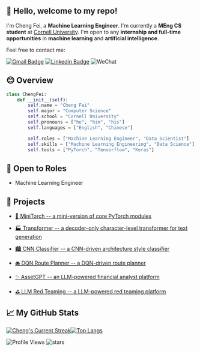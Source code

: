 ## 👋 Hello, welcome to my repo!

I'm Cheng Fei, a **Machine Learning Engineer**. I'm currently a **MEng CS student** at [Cornell University](https://tech.cornell.edu/). I'm open to any **internship and full-time opportunities** in **machine learning** and **artificial intelligence**.

Feel free to contact me:

[![Gmail Badge](https://img.shields.io/badge/-cf482@cornell.edu-c14438?style=flat-square&logo=Gmail&logoColor=white&link=mailto:cf482@cornell.edu)](mailto:cf482@cornell.edu)
[![Linkedin Badge](https://img.shields.io/badge/-Cheng_Fei-blue?style=flat-square&logo=Linkedin&logoColor=white&link=https://www.linkedin.com/in/cheng-fei-cf482/)](https://www.linkedin.com/in/cheng-fei-cf482/)
![WeChat](https://img.shields.io/badge/fc13482281021-07C160?style=flat-square&logo=wechat&logoColor=white)

<!-- [![Outlook](https://img.shields.io/badge/-Cheng_a_Fei@outlook.com-0078D4?style=flat-square&logo=microsoft-outlook&logoColor=white&link=mailto:Cheng_a_Fei@outlook.com)](mailto:Cheng_a_Fei@outlook.com) -->

## 😊 Overview

<!-- ```java
public class ChengFei {
  private static final String NAME = "Cheng Fei";
  private static final String MAJOR = "Computer Science";
  private static final String SCHOOL = "Cornell University";
  private static final String[] PRONOUNS = {"He", "Him"};
  private String[] roles;
  private String[] skills;
  private String[] languages;
  public ChengFei() {
    this.roles = new String[]{"Machine Learning Engineer"};
    this.skills = new String[]{"Machine Learning Engineering", "Data Science"};
    this.languages = new String[]{"Chinese", "English"};
  }
}
``` -->

```python
class ChengFei:
    def __init__(self):
        self.name = "Cheng Fei"
        self.major = "Computer Science"
        self.school = "Cornell University"
        self.pronouns = ["he", "him", "his"]
        self.languages = ["English", "Chinese"]

        self.roles = ["Machine Learning Engineer", "Data Scientist"]
        self.skills = ["Machine Learning Engineering", "Data Science"]
        self.tools = ["PyTorch", "Tensorflow", "Keras"]
```

## 📝 Open to Roles

- Machine Learning Engineer

## 🤖 Projects

- [🚀 MiniTorch -- a mini-version of core PyTorch modules](https://github.com/ChengaFEI/mini-torch)

- [🏭 Transformer -- a decoder-only character-level transformer for text generation](https://github.com/ChengaFEI/text-transformer)

- [🏙 CNN Classifier -- a CNN-driven architecture style classifier](https://github.com/ChengaFEI/dqn-driven-route-planner)

- [🚘 DQN Route Planner -- a DQN-driven route planner](https://github.com/ChengaFEI/dqn-driven-route-planner)

- [✨ AssetGPT -- an LLM-powered financial analyst platform](https://assetgpt.streamlit.app//)

- [⛳ LLM Red Teaming -- a LLM-powered red teaming platform](https://github.com/ChengaFEI/llm-driven-red-teaming)

<!-- ## 💻 Technologies -->

<!-- Languages -->

<!-- ![Java](https://img.shields.io/badge/-Java-black?style=flat-square&logo=java)
![Python](https://img.shields.io/badge/-Python-black?style=flat-square&logo=Python)
![C](https://img.shields.io/badge/c-black?style=flat-square&logo=c)
![C++](https://img.shields.io/badge/-C++-black?style=flat-square&logo=c)
![Go](https://img.shields.io/badge/-Go-black?style=flat-square&logo=go)
![Typescript](https://img.shields.io/badge/-Typescript-black?style=flat-square&logo=typescript)
![JavaScript](https://img.shields.io/badge/-JavaScript-black?style=flat-square&logo=javascript)
![Swift](https://img.shields.io/badge/swift-black?style=flat-square&logo=swift)
![XML](https://img.shields.io/badge/XML-black?style=flat-square&logo=XML)
![Shell Script](https://img.shields.io/badge/shell_script-black?style=flat-square&logo=gnu-bash)

Back-End

![Spring](https://img.shields.io/badge/spring-black?style=flat-square&logo=spring)
![MyBatis](https://img.shields.io/badge/MyBatis-black?style=flat-square&logo=MyBatis)
![Hibernate](https://img.shields.io/badge/Hibernate-black?style=flat-square&logo=Hibernate)
![Hadoop](https://img.shields.io/badge/Hadoop-black?style=flat-square&logo=Hadoop)
![Spark](https://img.shields.io/badge/Spark-black?style=flat-square&logo=Apache-Spark)
![Redis](https://img.shields.io/badge/Redis-black?style=flat-square&logo=Redis)
![RabbitMQ](https://img.shields.io/badge/RabbitMQ-black?style=flat-square&logo=RabbitMQ)
![Flask](https://img.shields.io/badge/flask-black?style=flat-square&logo=flask)
![Node.js](https://img.shields.io/badge/-Node.js-black?style=flat-square&logo=Node.js)
![Express](https://img.shields.io/badge/Express-black?style=flat-square&logo=Express)
![Prisma](https://img.shields.io/badge/Prisma-black?style=flat-square&logo=Prisma)
![LangChain](https://img.shields.io/badge/LangChain-black?style=flat-square&logo=LangChain)
![Auth](https://img.shields.io/badge/Auth-black?style=flat-square&logo=Auth0)

Front-End

![React](https://img.shields.io/badge/-React-black?style=flat-square&logo=react)
![Next](https://img.shields.io/badge/Next-black?style=flat-square&logo=Next.js)
![Vue](https://img.shields.io/badge/-Vue-black?style=flat-square&logo=vue.js)
![Three](https://img.shields.io/badge/Three-black?style=flat-square&logo=Three.js)
![R3F](https://img.shields.io/badge/R3F-black?style=flat-square&logo=React)
![Tailwind](https://img.shields.io/badge/Tailwind-black?style=flat-square&logo=Tailwind-CSS)
![Bootstrap](https://img.shields.io/badge/-Bootstrap-black?style=flat-square&logo=bootstrap)
![Ant-Design](https://img.shields.io/badge/-AntDesign-black?style=flat-square&logo=ant-design)
![Thymeleaf](https://img.shields.io/badge/Thymeleaf-black?style=flat-square&logo=Thymeleaf)
![jQuery](https://img.shields.io/badge/jquery-black?style=flat-square&logo=jquery)
![HTML5](https://img.shields.io/badge/-HTML5-black?style=flat-square&logo=html5)
![CSS3](https://img.shields.io/badge/-CSS3-black?style=flat-square)

Data Science

![Python](https://img.shields.io/badge/-Python-black?style=flat-square&logo=Python)
![Numpy](https://img.shields.io/badge/Numpy-black?style=flat-square&logo=Numpy)
![Pandas](https://img.shields.io/badge/Pandas-black?style=flat-square&logo=Pandas)
![Scipy](https://img.shields.io/badge/Scipy-black?style=flat-square&logo=Scipy)
![Scikit-learn](https://img.shields.io/badge/Scikit--learn-black?style=flat-square&logo=scikit-learn)
![Matplotlib](https://img.shields.io/badge/Matplotlib-black?style=flat-square&logo=Matplotlib)
![Seaborn](https://img.shields.io/badge/Seaborn-black?style=flat-square&logo=Seaborn)
![TensorFlow](https://img.shields.io/badge/TensorFlow-black?style=flat-square&logo=TensorFlow)
![Keras](https://img.shields.io/badge/Keras-black?style=flat-square&logo=Keras)

Tools

![MySQL](https://img.shields.io/badge/-MySQL-black?style=flat-square&logo=mysql)
![PostgreSQL](https://img.shields.io/badge/PostgreSQL-black?style=flat-square&logo=PostgreSQL)
![MongoDB](https://img.shields.io/badge/MongoDB-black?style=flat-square&logo=MongoDB)
![Pinecone](https://img.shields.io/badge/Pinecone-black?style=flat-square&logo=Pinecone)
![Nginx](https://img.shields.io/badge/Nginx-black?style=flat-square&logo=nginx)
![Gunicorn](https://img.shields.io/badge/gunicorn-black?style=flat-square&logo=gunicorn)
![Apache Tomcat](https://img.shields.io/badge/apache%20tomcat-black?style=flat-square&logo=apache-tomcat)
![Apache Ant](https://img.shields.io/badge/Apache%20Ant-black?style=flat-square&logo=Apache%20Ant&logoColor=white)
![Apache Maven](https://img.shields.io/badge/Apache%20Maven-black?style=flat-square&logo=Apache-Maven)
![Gradle](https://img.shields.io/badge/Gradle-black?style=flat-square&logo=Gradle)
![pip](https://img.shields.io/badge/pip-black?style=flat-square&logo=pypi)
![conda](https://img.shields.io/badge/Conda-black?style=flat-square&logo=anaconda)
![NPM](https://img.shields.io/badge/NPM-black?style=flat-square&logo=npm&logoColor=white)
![Vite](https://img.shields.io/badge/Vite-black?style=flat-square&logo=Vite)
![Git](https://img.shields.io/badge/-Git-black?style=flat-square&logo=git)
![GitHub](https://img.shields.io/badge/-GitHub-black?style=flat-square&logo=github)
![GitLab](https://img.shields.io/badge/-GitLab-black?style=flat-square&logo=gitlab)
![Homebrew](https://img.shields.io/badge/Homebrew-black?style=flat-square&logo=Homebrew)
![Docker](https://img.shields.io/badge/-Docker-black?style=flat-square&logo=docker)
![Vagrant](https://img.shields.io/badge/vagrant-black?style=flat-square&logo=vagrant)
![VM](https://img.shields.io/badge/VM-black?style=flat-square&logo=virtualbox)
![Jenkins](https://img.shields.io/badge/jenkins-black?style=flat-square&logo=jenkins)
![SonarQube](https://img.shields.io/badge/SonarQube-black?style=flat-square&logo=SonarQube)
![Linux](https://img.shields.io/badge/Linux-black?style=flat-square&logo=linux)
![Postman](https://img.shields.io/badge/Postman-black?style=flat-square&logo=postman)
![Flowise](https://img.shields.io/badge/Flowise-black?style=flat-square&logo=flowise)
![Spline](https://img.shields.io/badge/Spline-black?style=flat-square&logo=Spline)

Services

![Open%20AI](https://img.shields.io/badge/Open%20AI-black?style=flat-square&logo=openai)
![Firebase](https://img.shields.io/badge/Firebase-black?style=flat-square&logo=firebase)
![Stripe](https://img.shields.io/badge/Stripe-black?style=flat-square&logo=stripe)
![PayPal](https://img.shields.io/badge/PayPal-black?style=flat-square&logo=paypal)
![GA4](https://img.shields.io/badge/GA4-black?style=flat-square&logo=google-analytics)
![Google%20Maps](https://img.shields.io/badge/Google%20Maps-black?style=flat-square&logo=google-maps)
![Google%20Charts](https://img.shields.io/badge/Google%20Charts-black?style=flat-square&logo=google-charts)
![Amazon AWS](https://img.shields.io/badge/Amazon%20AWS-black?style=flat-square&logo=amazon-aws)
![Microsoft Azure](https://img.shields.io/badge/Microsoft%20Azure-black?style=flat-square&logo=microsoft-azure)
![Google Cloud](https://img.shields.io/badge/Google%20Cloud-black?style=flat-square&logo=google-cloud)
![Cloudinary](https://img.shields.io/badge/Cloudinary-black?style=flat-square&logo=cloudinary)
![Hostinger](https://img.shields.io/badge/Hostinger-black?style=flat-square&logo=hostinger)
![Render](https://img.shields.io/badge/Render-black?style=flat-square&logo=render)
![Heroku](https://img.shields.io/badge/-Heroku-black?style=flat-square&logo=heroku)
![Streamlit](https://img.shields.io/badge/Streamlit-black?style=flat-square&logo=streamlit)

IDE

![Visual Studio Code](https://img.shields.io/badge/Visual%20Studio%20Code-black?style=flat-square&logo=Visual-Studio-Code)
![Xcode](https://img.shields.io/badge/Xcode-black?style=flat-square&logo=Xcode)
![IntelliJ IDEA](https://img.shields.io/badge/IntelliJ%20IDEA-000000?style=flat-square&logo=IntelliJ-IDEA)
![PyCharm](https://img.shields.io/badge/PyCharm-000000?style=flat-square&logo=PyCharm)
![DataSpell](https://img.shields.io/badge/DataSpell-000000?style=flat-square&logo=DataSpell)
![Eclipse](https://img.shields.io/badge/Eclipse-black?style=flat-square&logo=Eclipse)
![Spring Tool Suite](https://img.shields.io/badge/Spring%20Tool%20Suite-black?style=flat-square&logo=Spring)
![Jupyter](https://img.shields.io/badge/Jupyter-black?style=flat-square&logo=Jupyter)

OS

![Ubuntu](https://img.shields.io/badge/Ubuntu-black?style=flat-square&logo=ubuntu)
![Linux](https://img.shields.io/badge/Linux-black?style=flat-square&logo=linux)
![Windows](https://img.shields.io/badge/Windows-black?style=flat-square&logo=windows)
![MacOS](https://img.shields.io/badge/macOS-000000?style=flat-square&logo=apple) -->

## 📈 My GitHub Stats

<!-- [![Cheng's GitHub stats](https://github-readme-stats.vercel.app/api?username=chengafei&count_private=true&show_icons=true&hide=prs,issues,contribs&theme=transparent&hide_border=true)](https://github.com/anuraghazra/github-readme-stats) -->

[![Cheng's Current Streak](http://github-readme-streak-stats.herokuapp.com?user=chengafei&theme=transparent&hide_border=true)](http://github-readme-streak-stats.herokuapp.com?user=chengafei&theme=transparent&hide_border=true)[![Top Langs](https://github-readme-stats.vercel.app/api/top-langs/?username=chengafei&theme=transparent&layout=compact&langs_count=8&hide=jupyter%20notebook&hide_border=true)](https://github.com/anuraghazra/github-readme-stats)

<!-- ## 📋 My LeetCode Stats -->

<!-- [![Leetcode Stats](https://leetcard.jacoblin.cool/cf482?border=0)](https://leetcard.jacoblin.cool/cf482) -->

<!-- <img src="https://leetcode-badge-showcase.vercel.app/api?username=cf482&theme=light&hide_border=true" alt="LeetCode Badges"/> -->

![Profile Views](https://komarev.com/ghpvc/?username=chengafei)
![stars](https://img.shields.io/github/stars/chengafei?style=social)
